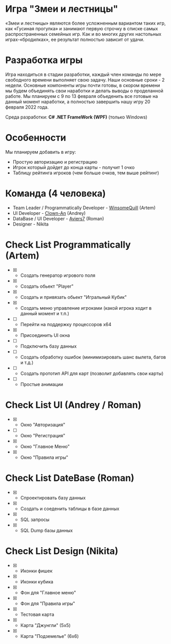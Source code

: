 # Игра "Змеи и лестницы"
«Змеи и лестницы» являются более усложненным вариантом таких игр, как «Гусиная прогулка» и занимают первую строчку в списке самых распространенных семейных игр. Как и во многих других настольных играх-«бродилках», ее результат полностью зависит от удачи.

# Разработка игры
Игра находиться в стадии разработки, каждый член команды по мере свободного времени выполняет свою задачу. Наши основные сроки - 2 недели.
Основные компоненты игры почти готовы, в скором времени мы будем объединять свои наработки и делать выводы о проделанной работе.
Мы планируем с 9 по 13 февраля объеденить все готовые на данный момент наработки, а полностью завершить нашу игру 20 февраля 2022 года.

Среда разработки: __C# .NET FrameWork (WPF)__ (только Windows)

# Особенности
Мы планируем добавить в игру:
- Простую авторизацию и регистрацию
- Игрок который дойдет до конца карты - получит 1 очко
- Таблицу рейтинга игроков (чем больше очков, тем выше рейтинг)

# Команда (4 человека)
- Team Leader / Programmatically Developer - [WinsomeQuill](https://github.com/winsomequill) (Artem)
- UI Developer - [Clown-An](https://github.com/Clown-An) (Andrey)
- DataBase / UI Developer - [Aviers7](https://github.com/Aviers7) (Roman)
- Designer - Nikita

# Check List Programmatically (Artem)
  - [X] - Создать генератор игрового поля
  - [X] - Создать обьект "Player"
  - [X] - Создать и привязать обьект "Игральный Кубик"
  - [X] - Создать меню управление игроками (какой игрока ходит в данный момент и т.п.) 
  - [ ] - Перейти на поддержку процессоров x64
  - [X] - Присоединить UI окна
  - [ ] - Подключить базу данных
  - [ ] - Создать обработку ошибок (минимизировать шанс вылета, багов и т.д.)
  - [ ] - Создать прототип API для карт (позволит добавлять свои карты)
  - [ ] - Простые анимации

# Check List UI (Andrey / Roman)
- [X] - Окно "Авторизация"
- [ ] - Окно "Регистрация"
- [X] - Окно "Главное Меню"
- [X] - Окно "Правила игры"

# Check List DateBase (Roman)
- [X] - Спроектировать базу данных
- [X] - Создать и соеденить таблицы в базе данных
- [X] - SQL запросы
- [X] - SQL Dump базы данных


# Check List Design (Nikita)
- [X] - Иконки фишек
- [X] - Иконки кубика
- [X] - Фон для "Главное меню"
- [X] - Фон для "Правила игры"
- [X] - Тестовая карта
- [X] - Карта "Джунгли" (5x5)
- [X] - Карта "Подземелье" (6x6)